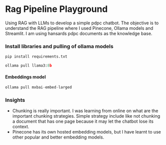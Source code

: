 # Rag Pipeline Playground
Using RAG with LLMs to develop a simple pdpc chatbot. The objective is to understand the RAG pipeline where I used Pinecone, Ollama models and Streamlit.
I am using hansards pdpc documents as the knowledge base.


### Install libraries and pulling of ollama models

```Python
pip install requirements.txt
```
```Python
ollama pull llama3:8b  
```
#### Embeddings model

```Python
ollama pull mxbai-embed-larged
```

### Insights
- Chunking is really important. I was learning from online on what are the important chunking strategies. Simple strategy include like not chunking a document that has one page because it may let the chatbot lose its context.
- Pinecone has its own hosted embedding models, but I have learnt to use other popular and better embedding models.



